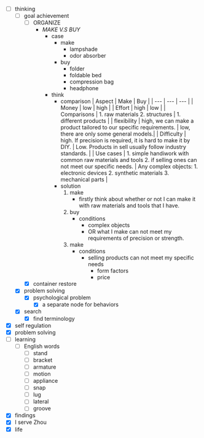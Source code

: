 - [ ] thinking
    - [ ] goal achievement
        - [ ] ORGANIZE
            - *MAKE V.S BUY*
                - case
                    - make
                        - lampshade
                        - odor absorber
                    - buy
                        - folder
                        - foldable bed
                        - compression bag
                        - headphone
                - think
                    - comparison
                        | Aspect | Make | Buy |
                        | --- | --- | --- |
                        | Money | low | high |
                        | Effort | high | low |
                        | Comparisons | 1. raw materials 2. structures | 1. different products |
                        | flexibility | high, we can make a product tailored to our specific requirements. | low, there are only some general models.|
                        | Difficulty | high. If precision is required, it is hard to make it by DIY. | Low. Products in sell usually follow industry standards. |
                        | Use cases | 1. simple handiwork with common raw materials and tools 2. if selling ones can not meet our specific needs. | Any complex objects: 1. electronic devices 2. synthetic materials 3. mechanical parts |
                    - solution
                        1. make
                            - firstly think about whether or not I can make it with raw materials and tools that I have.
                        2. buy
                            - conditions
                                - complex objects
                                - OR what I make can not meet my requirements of precision or strength.
                        3. make
                            - conditions
                                - selling products can not meet my specific needs
                                    - form factors
                                    - price
        - [x] container restore
    - [x] problem solving
        - [x] psychological problem
            - [x] a separate node for behaviors
    - [x] search
        - [x] find terminology
- [x] self regulation
- [x] problem solving
- [ ] learning
    - [ ] English words
        - [ ] stand
        - [ ] bracket
        - [ ] armature
        - [ ] motion
        - [ ] appliance
        - [ ] snap
        - [ ] lug
        - [ ] lateral
        - [ ] groove
- [x] findings
- [x] I serve Zhou
- [x] life